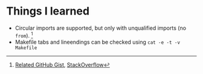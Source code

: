 # Things I learned

- Circular imports are supported, but only with unqualified imports (no `from`). [^1]
- Makefile tabs and lineendings can be checked using `cat -e -t -v Makefile`

[^1]: [Related GitHub Gist](https://gist.github.com/datagrok/40bf84d5870c41a77dc6), [StackOverflow](https://stackoverflow.com/questions/158268)